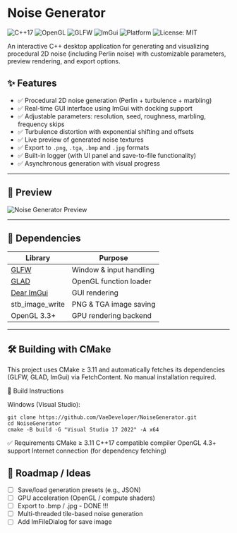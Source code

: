 # Noise Generator
![C++17](https://img.shields.io/badge/language-C%2B%2B17-blue)
![OpenGL](https://img.shields.io/badge/OpenGL-4.3-green)
![GLFW](https://img.shields.io/badge/Windowing-GLFW-0099cc)
![ImGui](https://img.shields.io/badge/GUI-Dear%20ImGui-blueviolet)
![Platform](https://img.shields.io/badge/platform-Windows-blue)
![License: MIT](https://img.shields.io/badge/license-MIT-blue)

An interactive C++ desktop application for generating and visualizing procedural 2D noise (including Perlin noise) with customizable parameters, preview rendering, and export options.

## ✨ Features

- ✅ Procedural 2D noise generation (Perlin + turbulence + marbling)
- ✅ Real-time GUI interface using ImGui with docking support
- ✅ Adjustable parameters: resolution, seed, roughness, marbling, frequency skips
- ✅ Turbulence distortion with exponential shifting and offsets
- ✅ Live preview of generated noise textures
- ✅ Export to `.png`, `.tga`, `.bmp` and `.jpg` formats
- ✅ Built-in logger (with UI panel and save-to-file functionality)
- ✅ Asynchronous generation with visual progress

---

## 📸 Preview

![Noise Generator Preview](docs/noise_generator2.gif)

---
## 🧩 Dependencies

| Library          | Purpose                  |
|------------------|---------------------------|
| [GLFW](https://www.glfw.org/)         | Window & input handling      |
| [GLAD](https://glad.dav1d.de/)        | OpenGL function loader       |
| [Dear ImGui](https://github.com/ocornut/imgui) | GUI rendering                |
| stb_image_write  | PNG & TGA image saving   |
| OpenGL 3.3+       | GPU rendering backend     |
---

## 🛠 Building with CMake
This project uses CMake ≥ 3.11 and automatically fetches its dependencies (GLFW, GLAD, ImGui) via FetchContent. No manual installation required.

🔧 Build Instructions

Windows (Visual Studio):
```
git clone https://github.com/VaeDeveloper/NoiseGenerator.git
cd NoiseGenerator
cmake -B build -G "Visual Studio 17 2022" -A x64
```

✅ Requirements
CMake ≥ 3.11
C++17 compatible compiler
OpenGL 4.3+ support
Internet connection (for dependency fetching)


## 🧠 Roadmap / Ideas

- [ ] Save/load generation presets (e.g., JSON)
- [ ] GPU acceleration (OpenGL / compute shaders) 
- [ ] Export to .bmp / .jpg - DONE !!! 
- [ ] Multi-threaded tile-based noise generation
- [ ] Add ImFileDialog for save image
